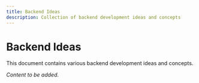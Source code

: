 ```yaml
---
title: Backend Ideas
description: Collection of backend development ideas and concepts
---
```


# Backend Ideas

This document contains various backend development ideas and concepts.

*Content to be added.*